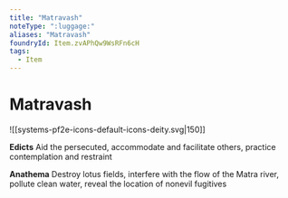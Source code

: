 ```yaml
---
title: "Matravash"
noteType: ":luggage:"
aliases: "Matravash"
foundryId: Item.zvAPhQw9WsRFn6cH
tags:
  - Item
---
```


# Matravash
![[systems-pf2e-icons-default-icons-deity.svg|150]]

**Edicts** Aid the persecuted, accommodate and facilitate others, practice contemplation and restraint

**Anathema** Destroy lotus fields, interfere with the flow of the Matra river, pollute clean water, reveal the location of nonevil fugitives
